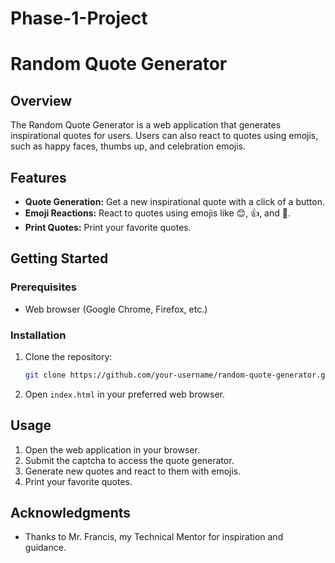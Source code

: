 # Phase-1-Project

# Random Quote Generator

## Overview

The Random Quote Generator is a web application that generates inspirational quotes for users. Users can also react to quotes using emojis, such as happy faces, thumbs up, and celebration emojis.

## Features

- **Quote Generation:** Get a new inspirational quote with a click of a button.
- **Emoji Reactions:** React to quotes using emojis like 😊, 👍, and 🎉.
- **Print Quotes:** Print your favorite quotes.

## Getting Started

### Prerequisites

- Web browser (Google Chrome, Firefox, etc.)

### Installation

1. Clone the repository:

    ```bash
    git clone https://github.com/your-username/random-quote-generator.git
    ```

2. Open `index.html` in your preferred web browser.

## Usage


1. Open the web application in your browser.
2. Submit the captcha to access the quote generator.
3. Generate new quotes and react to them with emojis.
4. Print your favorite quotes.

## Acknowledgments
- Thanks to Mr. Francis, my Technical Mentor for inspiration and guidance.

